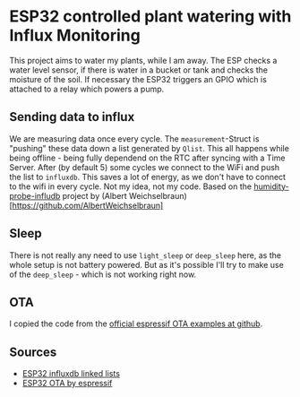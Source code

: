 # ESP32 controlled plant watering with Influx Monitoring
This project aims to water my plants, while I am away. The ESP checks a water level sensor, if there is water in a bucket or tank and checks the moisture of the soil. 
If necessary the ESP32 triggers an GPIO which is attached to a relay which powers a pump.

## Sending data to influx
We are measuring data once every cycle.
The `measurement`-Struct is "pushing" these data down a list generated by `Qlist`.
This all happens while being offline - being fully dependend on the RTC after syncing with a Time Server.
After (by default 5) some cycles we connect to the WiFi and push the list to `influxdb`. This saves a lot of energy, as we don't have to connect to the wifi in every cycle. 
Not my idea, not my code. Based on the [humidity-probe-infludb](https://github.com/AlbertWeichselbraun/humidity-probe-influxdb) project by (Albert Weichselbraun)[https://github.com/AlbertWeichselbraun]


## Sleep
There is not really any need to use `light_sleep` or `deep_sleep` here, as the whole setup is not battery powered.
But as it's possible I'll try to make use of the `deep_sleep` - which is not working right now.


## OTA
I copied the code from the [official espressif OTA examples at github](https://github.com/espressif/arduino-esp32/blob/master/libraries/Update/examples/AWS_S3_OTA_Update/AWS_S3_OTA_Update.ino).


## Sources
* [ESP32 influxdb linked lists](https://github.com/AlbertWeichselbraun)
* [ESP32 OTA by espressif](https://github.com/espressif/arduino-esp32/blob/master/libraries/Update/examples/AWS_S3_OTA_Update/AWS_S3_OTA_Update.ino)